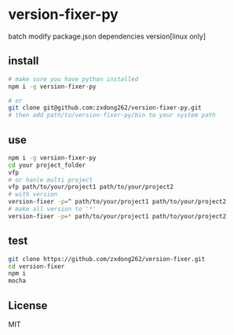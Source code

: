 # version-fixer-py
batch modify package.json dependencies version[linux only]

## install
```bash
# make sure you have python installed
npm i -g version-fixer-py

# or
git clone git@github.com:zxdong262/version-fixer-py.git
# then add path/to/version-fixer-py/bin to your system path
```

## use
```bash
npm i -g version-fixer-py
cd your project_folder
vfp
# or hanle multi project
vfp path/to/your/project1 path/to/your/project2
# with version
version-fixer -p=^ path/to/your/project1 path/to/your/project2
# make all version to '*'
version-fixer -p=* path/to/your/project1 path/to/your/project2
```

## test
```bash
git clone https://github.com/zxdong262/version-fixer.git
cd version-fixer
npm i
mocha
```

## License
MIT